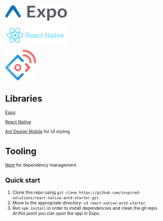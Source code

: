 <a href="javascript:;"><img src="https://github.com/inspired-solutions/react-native-antd-starter/blob/master/assets/expo-banner.png" height="50" width="200"></a>

<a href="javascript:;"><img src="https://github.com/inspired-solutions/react-native-antd-starter/blob/master/assets/react-native-banner.png" height="60" width="200"></a>

<a href="javascript:;"><img src="https://github.com/inspired-solutions/react-native-antd-starter/blob/master/assets/ant-design-mobile-banner.png" height="100" width="100"></a>

# Libraries
<a href="https://expo.io/">Expo</a>

<a href="https://github.com/facebook/react-native">React Native</a>

<a href="https://mobile.ant.design">Ant Design Mobile</a> for UI styling

# Tooling
  <a href="https://www.npmjs.com/">Npm</a> for dependency management

  ## Quick start

1. Clone this repo using `git clone https://github.com/inspired-solutions/react-native-antd-starter.git`
2. Move to the appropriate directory: `cd react-native-antd-starter`.<br />
3. Run `npm install` in order to install dependencies and clean the git repo.<br />
   *At this point you can open the app in Expo.*
